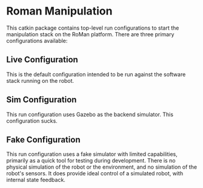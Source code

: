 # Roman Manipulation

This catkin package contains top-level run configurations to start the
manipulation stack on the RoMan platform. There are three primary
configurations available:

## Live Configuration

This is the default configuration intended to be run against the software stack
running on the robot.

## Sim Configuration

This run configuration uses Gazebo as the backend simulator. This configuration
sucks.

## Fake Configuration

This run configuration uses a fake simulator with limited capabilities,
primarily as a quick tool for testing during development. There is no physical
simulation of the robot or the environment, and no simulation of the robot's
sensors. It does provide ideal control of a simulated robot, with internal
state feedback.

